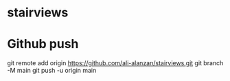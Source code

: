# stairviews


# Github push
git remote add origin https://github.com/ali-alanzan/stairviews.git
git branch -M main
git push -u origin main